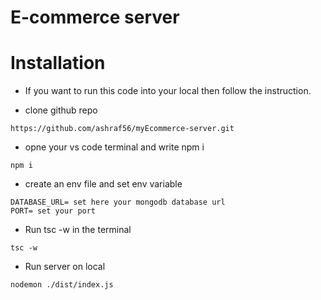 # E-commerce server


# Installation 

- If you want to run this code into your local  then follow the instruction.

* clone github repo 

```
https://github.com/ashraf56/myEcommerce-server.git
```


*  opne your vs code terminal and write npm i

``` 
npm i
```


* create an env file  and set env variable  

```
DATABASE_URL= set here your mongodb database url
PORT= set your port
```

* Run tsc -w in the terminal
```
tsc -w
```

* Run server on local  
```
nodemon ./dist/index.js
```
